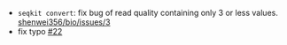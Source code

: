 - `seqkit convert`: fix bug of read quality containing only 3 or less values.
  [shenwei356/bio/issues/3](https://github.com/shenwei356/bio/issues/3)
- fix typo [#22](https://github.com/shenwei356/seqkit/issues/22)
